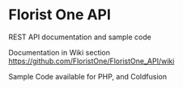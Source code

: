 # Florist One API
REST API documentation and sample code

Documentation in Wiki section https://github.com/FloristOne/FloristOne_API/wiki

Sample Code available for PHP, and Coldfusion

